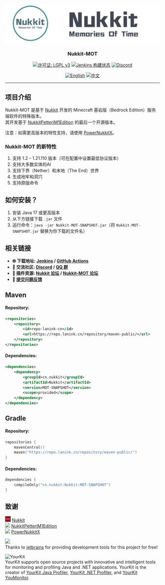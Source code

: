 <p align="center"><a href="https://www.nukkit-mot.com/"><img src="/.github/images/banner.png" alt="Nukkit-MOT"/></a></p>
<h3 align="center">Nukkit-MOT</h3>
<p align="center">
  <a href="https://www.gnu.org/licenses/lgpl-3.0.html"><img alt="许可证: LGPL v3" src="https://img.shields.io/github/license/MemoriesOfTime/Nukkit-MOT"></a>
  <a href="https://motci.cn/job/Nukkit-MOT/job/master/"><img alt="Jenkins 构建状态" src="https://img.shields.io/jenkins/build?jobUrl=https%3A%2F%2Fmotci.cn%2Fjob%2FNukkit-MOT%2Fjob%2Fmaster%2F&label=jenkins&logo=jenkins"></a>
  <a href="https://discord.gg/pJjQDQC"><img alt="Discord" src="https://img.shields.io/discord/710480168598372354?label=Discord&logo=discord"></a>
<p align="center">
  <a href="/README.md"><img alt="English" src="https://img.shields.io/badge/English-d9d9d9"></a>
  <a href="/docs/README_zh.md"><img alt="中文" src="https://img.shields.io/badge/中文-d9d9d9"></a>
</p>

------

## 项目介绍
Nukkit-MOT 是基于 [Nukkit](https://github.com/CloudburstMC/Nukkit) 开发的 Minecraft 基岩版（Bedrock Edition）服务端软件的特殊版本。  
其开发基于 [NukkitPetteriM1Edition](https://github.com/PetteriM1/NukkitPetteriM1Edition) 的最后一个开源版本。

注意：如需更高版本的特性支持，请使用 [PowerNukkitX](https://github.com/PowerNukkitX/PowerNukkitX)。

### Nukkit-MOT 的新特性
1. 支持 1.2 – 1.21.110 版本（可在配置中设置最低协议版本）
2. 支持大多数实体的AI
3. 支持下界（Nether）和末地（The End）世界
4. 生成地牢和洞穴
5. 支持原版命令

## 如何安装？
1. 安装 Java 17 或更高版本
2. 从下方链接下载 `.jar` 文件
3. 运行命令：`java -jar Nukkit-MOT-SNAPSHOT.jar`（将 `Nukkit-MOT-SNAPSHOT.jar` 替换为你下载的文件名）

## 相关链接
- __🌐 下载地址: [Jenkins](https://motci.cn/job/Nukkit-MOT/) / [GitHub Actions](https://github.com/MemoriesOfTime/Nukkit-MOT/actions/workflows/maven.yml?query=branch%3Amaster)__
- __💬 交流社区: [Discord](https://discord.gg/pJjQDQC) / [QQ 群](https://jq.qq.com/?_wv=1027&k=5aIuYMH)__
- __🔌 插件资源: [Nukkit 论坛](https://cloudburstmc.org/resources/categories/nukkit-plugins.1/) / [Nukkit-MOT 论坛](https://bbs.nukkit-mot.com/resources/)__
- __🐞 [提交问题反馈](https://github.com/MemoriesOfTime/Nukkit-MOT/issues/new/choose)__

## Maven
#### Repository:
```xml
<repositories>
    <repository>
        <id>repo-lanink-cn</id>
        <url>https://repo.lanink.cn/repository/maven-public/</url>
    </repository>
</repositories>
```

#### Dependencies:
```xml
<dependencies>
    <dependency>
        <groupId>cn.nukkit</groupId>
        <artifactId>Nukkit</artifactId>
        <version>MOT-SNAPSHOT</version>
        <scope>provided</scope>
    </dependency>
</dependencies>
```

## Gradle
#### Repository:
```kts
repositories {
    mavenCentral()
    maven("https://repo.lanink.cn/repository/maven-public/")
} 
```

#### Dependencies:
```kts
dependencies {
    compileOnly("cn.nukkit:Nukkit:MOT-SNAPSHOT")
}
```

## 致谢
[<img src="https://raw.githubusercontent.com/CloudburstMC/Nukkit/master/.github/images/logo.png" width="18"/>]() [Nukkit](https://github.com/CloudburstMC/Nukkit)  
[<img src="https://avatars.githubusercontent.com/u/26197131?v=4" width="18"/>]() [NukkitPetteriM1Edition](https://github.com/PetteriM1/NukkitPetteriM1Edition)  
[<img src="https://www.powernukkitx.com/assets/image/PNX_LOGO_sm.png" width="18"/>]() [PowerNukkitX](https://github.com/PowerNukkitX/PowerNukkitX)

[<img src="https://resources.jetbrains.com/storage/products/company/brand/logos/jb_beam.png" width="120"/>](https://jb.gg/OpenSourceSupport)  
Thanks to [jetbrains](https://jb.gg/OpenSourceSupport) for providing development tools for this project for free!

![YourKit](https://www.yourkit.com/images/yklogo.png)  
YourKit supports open source projects with innovative and intelligent tools
for monitoring and profiling Java and .NET applications.
YourKit is the creator of <a href="https://www.yourkit.com/java/profiler/">YourKit Java Profiler</a>,
<a href="https://www.yourkit.com/dotnet-profiler/">YourKit .NET Profiler</a>,
and <a href="https://www.yourkit.com/youmonitor/">YourKit YouMonitor</a>.

